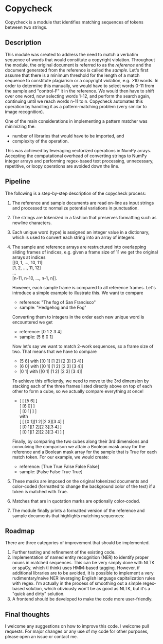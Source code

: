 # Copycheck
Copycheck is a module that identifies matching sequences of tokens between two strings. 

## Description
This module was created to address the need to match a verbatim sequence of words that would constitute a copyright violation. Throughout the module, the original document is referred to as the *reference* and the document generated from the reference is called the *sample*. Let's first assume that there is a minimum threshold for the length of a match sequence to constitute plagiarism or a copyright violation, e.g. >10 words. In order to determine this manually, we would have to select words 0-11 from the sample and "control-F" it in the reference. We would then have to shift over one word, now selecting words 1-12, and perform the search again, continuing until we reach words n-11 to n. Copycheck automates this operation by handling it as a pattern-matching problem (very similar to image recognition). 

One of the main considerations in implementing a pattern matcher was minimizing the:
- number of libraries that would have to be imported, and
- complexity of the operation.
  
This was achieved by leveraging vectorized operations in NumPy arrays. Accepting the computational overhead of converting strings to NumPy integer arrays and performing regex-based text processing, unnecessary, repetitive, or loopy operations are avoided down the line. 

## Pipeline
The following is a step-by-step description of the copycheck process:
1. The reference and sample documents are read on-line as input strings and processed to normalize potential variations in punctuation.
2. The strings are tokenized in a fashion that preserves formatting such as newline characters.
3. Each unique word (type) is assigned an integer value in a dictionary, which is used to convert each string into an array of integers.
4. The sample and reference arrays are restructured into overlapping sliding frames of indices, e.g. given a frame size of 11 we get the original arrays at indices  
   [[0, 1, ..., 10, 11]  
   [1, 2, ..., 11, 12]  
   ...  
   [n-11, n-10, ..., n-1, n]].
   
   However, each sample frame is compared to all reference frames. Let's introduce a simple example to illustrate this. We want to compare
   - reference: "The fog of San Francisco"
   - sample: "Hedgehog and the Fog"
     
   Converting them to integers in the order each new unique word is encountered we get
   - reference: [0 1 2 3 4]
   - sample: [5 6 0 1]

   Now let's say we want to match 2-work sequences, so a frame size of two. That means that we have to compare
   - [5 6] with [[0 1]
                 [1 2]
                 [2 3]
                 [3 4]]
   - [6 0] with [[0 1]
                 [1 2]
                 [2 3]
                 [3 4]]
   - [0 1] with [[0 1]
                 [1 2]
                 [2 3]
                 [3 4]]
     
   To achieve this efficiently, we need to move to the 3rd dimension by stacking each of the three frames listed directly above on top of each other to form a cube, so we actually     compare everything at once!
   - [  [ [5 6] ]      
        [ [6 0] ]           
        [ [0 1] ] ]        
     with  
     [ [ [0 1][1 2][2 3][3 4] ]  
       [ [0 1][1 2][2 3][3 4] ]  
       [ [0 1][1 2][2 3][3 4] ] ]
     
   Finally, by comparing the two cubes along their 3rd dimensions and convulving the comparison we attain a Boolean mask array for the reference and a Boolean mask array for the sample that is True for each match token. For our example, we would create:
   - reference: [True True False False False]
   - sample: [False False True True]
6. These masks are imposed on the original tokenized documents and color-coded (formatted to change the background color of the text) if a token is matched with True.
7. Matches that are in quotation marks are optionally color-coded.
8. The module finally prints a formatted version of the reference and sample documents that highlights matching sequences:

## Roadmap
There are three categories of improvement that should be implemented.
1. Further testing and refinement of the existing code.
2. Implementation of named entity recognition (NER) to identify proper nouns in matched sequences. This can be very simply done with NLTK or spaCy, which (I think) uses HMM-based tagging. However, if additional libraries are to be avoided, it is possible to implement a very rudimentary/naive NER leveraging English language capitalization rules with regex. I'm actually in the process of smoothing out a simple regex-based solution, which obviously won't be as good as NLTK, but it's a "quick and dirty" solution. 
3. A frontend should be developed to make the code more user-friendly.

## Final thoughts
I welcome any suggestions on how to improve this code. I welcome pull requests. For major changes or any use of my code for other purposes, please open an issue or contact me. 
  











